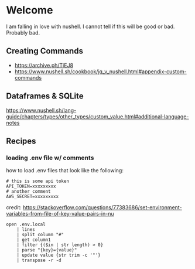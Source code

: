 # Welcome

I am falling in love with nushell. I cannot tell if this will be good or bad. Probably bad.

## Creating Commands

- https://archive.ph/TjEJ8
- https://www.nushell.sh/cookbook/jq_v_nushell.html#appendix-custom-commands


## Dataframes & SQLite

https://www.nushell.sh/lang-guide/chapters/types/other_types/custom_value.html#additional-language-notes


## Recipes

### loading .env file w/ comments

how to load .env files that look like the following:

```
# this is some api token
API_TOKEN=xxxxxxxxx
# another comment
AWS_SECRET=xxxxxxxxx
```

credit: https://stackoverflow.com/questions/77383686/set-environment-variables-from-file-of-key-value-pairs-in-nu

```nu
open .env.local
    | lines
    | split column "#"
    | get column1
    | filter {($in | str length) > 0}
    | parse "{key}={value}"
    | update value {str trim -c '"'}
    | transpose -r -d
```

